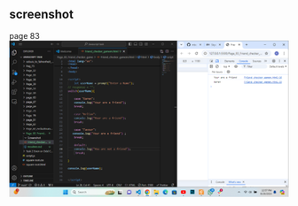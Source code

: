 ## screenshot

page 83
![input/output](../Page_83_Friend_checker_game/Screenshot/Screenshot%202024-08-29%20125803.png)